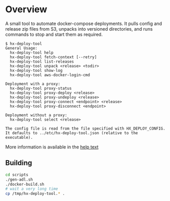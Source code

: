 # Overview

A small tool to automate docker-compose deployments. It pulls config
and release zip files from S3, unpacks into versioned directories,
and runs commands to stop and start them as required.

```
$ hx-deploy-tool
General Usage:
  hx-deploy-tool help
  hx-deploy-tool fetch-context [--retry]
  hx-deploy-tool list-releases
  hx-deploy-tool unpack <release> <todir>
  hx-deploy-tool show-log
  hx-deploy-tool aws-docker-login-cmd

Deployment with a proxy:
  hx-deploy-tool proxy-status
  hx-deploy-tool proxy-deploy <release>
  hx-deploy-tool proxy-undeploy <release>
  hx-deploy-tool proxy-connect <endpoint> <release>
  hx-deploy-tool proxy-disconnect <endpoint>

Deployment without a proxy:
  hx-deploy-tool select <release>

The config file is read from the file specified with HX_DEPLOY_CONFIG.
It defaults to ../etc/hx-deploy-tool.json (relative to the executable).
```

More information is available in the [help text](doc/help.md)

## Building

```sh
cd scripts
./gen-adl.sh
./docker-build.sh
# wait a very long time
cp /tmp/hx-deploy-tool.* .
```
